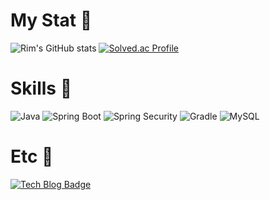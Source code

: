 # My Stat 💙
![Rim's GitHub stats](https://github-readme-stats.vercel.app/api?username=Shinyurim&show_icons=true&theme=radical)
[![Solved.ac Profile](http://mazassumnida.wtf/api/v2/generate_badge?boj=rim_u)](https://solved.ac/rim_u/)

# Skills 💜
![Java](https://img.shields.io/badge/Java-007396.svg?&style=for-the-badge&logo=Java&logoColor=white)
![Spring Boot](https://img.shields.io/badge/Spring%20Boot-6DB33F.svg?&style=for-the-badge&logo=Spring%20Boot&logoColor=white)
![Spring Security](https://img.shields.io/badge/Spring%20Security-6DB33F.svg?&style=for-the-badge&logo=Spring%20Security&logoColor=white)
![Gradle](https://img.shields.io/badge/Gradle-02303A.svg?&style=for-the-badge&logo=Gradle&logoColor=white)
![MySQL](https://img.shields.io/badge/MySQL-4479A1.svg?&style=for-the-badge&logo=MySQL&logoColor=white)

# Etc 💛
[![Tech Blog Badge](http://img.shields.io/badge/-Tech%20blog-black?style=flat-square&logo=github&link=https://rimmee97.tistory.com/)](https://rimmee97.tistory.com/)
